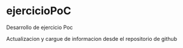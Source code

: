 # ejercicioPoC
Desarrollo de ejercicio Poc 


Actualizacion y cargue de informacion desde el repositorio de github
